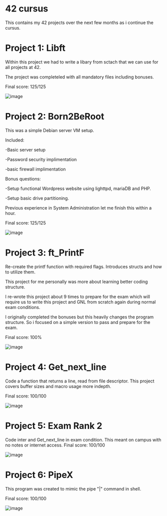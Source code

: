# 42 cursus
 This contains my 42 projects over the next few months as i continue the cursus.


# Project 1: Libft

Within this project we had to write a libary from sctach that we can use for all projects at 42. 

The project was completeled with all mandatory files including bonuses. 

Final score: 125/125

![image](https://user-images.githubusercontent.com/87857751/154270794-7c5f0dd9-0ac3-4720-befe-be0a2ff8bcf7.png)


# Project 2: Born2BeRoot

This was a simple Debian server VM setup. 

Included:

-Basic server setup

-Password security implimentation

-basic firewall implimentation

Bonus questions:

-Setup functional Wordpress website using lighttpd, mariaDB and PHP. 

-Setup basic drive partitioning. 

Previous experience in System Administration let me finish this within a hour.

Final score: 125/125

![image](https://user-images.githubusercontent.com/87857751/154270720-22de8e35-23bd-4f7a-bf05-8036daadfc21.png)



# Project 3: ft_PrintF

Re-create the printf function with required flags. Introduces structs and how to utilize them.


This project for me personally was more about learning better coding structure. 

I re-wrote this project about 9 times to prepare for the exam which will require us to write this project and GNL from scratch again during normal exam conditions.

I originally completed the bonuses but this heavily changes the program structure. So i focused on a simple version to pass and prepare for the exam. 

Final score: 100%

![image](https://user-images.githubusercontent.com/87857751/154270772-e11dcdc9-8096-404b-8485-4cd9707173df.png)



# Project 4: Get_next_line

Code a function that returns a line, read from file descriptor. 
This project covers buffer sizes and macro usage more indepth. 

Final score: 100/100

![image](https://user-images.githubusercontent.com/87857751/154270865-e781202c-0e15-4e62-97c5-4b75ccef6efe.png)


# Project 5: Exam Rank 2

Code inter and Get_next_line in exam condition. This meant on campus with no notes or internet access.
Final score: 100/100

![image](https://user-images.githubusercontent.com/87857751/154270984-95fda326-9739-491f-bbc3-7e901f9e2da9.png)

# Project 6: PipeX 
This program was created to mimic the pipe "|" command in shell.

Final score: 100/100

![image](https://user-images.githubusercontent.com/87857751/154271048-0b08ff8a-1b30-41c8-b51c-8d20be548c23.png)

 
